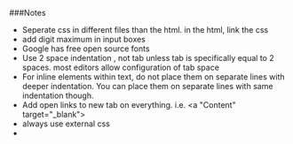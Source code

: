 ###Notes
- Seperate css in different files than the html. in the html, link the css 
- add digit maximum in input boxes
- Google has free open source fonts
- Use 2 space indentation , not tab unless tab is specifically equal to 2 spaces. most editors allow configuration of tab space
- For inline elements within text, do not place them on separate lines with deeper indentation. You can place them on separate lines with same indentation though.
- Add open links to new tab on everything. i.e. <a "Content" target="_blank"></a>
- always use external css
- 
